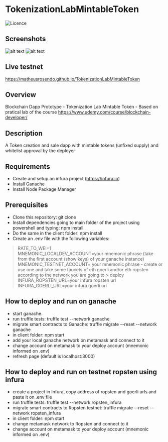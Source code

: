 # TokenizationLabMintableToken
![Licence](https://img.shields.io/github/license/matheusrosendo/TokenizationLabMintableToken)

## Screenshots
![alt text](https://github.com/matheusrosendo/TokenizationLabFixedSupply/blob/main/client/public/mocha_kyc.png)
![alt text](https://github.com/matheusrosendo/TokenizationLabFixedSupply/blob/main/client/public/mocha_buy.png)

## Live testnet 
https://matheusrosendo.github.io/TokenizationLabMintableToken

## Overview
Blockchain Dapp Prototype - Tokenization Lab Mintable Token - Based on pratical lab of the course https://www.udemy.com/course/blockchain-developer/

## Description
A Token creation and sale dapp with mintable tokens (unfixed supply) and whitelist approval by the deployer

## Requirements
* Create and setup an infura project (https://infura.io) 
* Install Ganache
* Install Node Package Manager

## Prerequisites
* Clone this repository: git clone  
* Install dependencies going to main folder of the project using powershell and typing: npm install  
* Do the same in the client folder: npm install  
* Create an .env file with the following variables:  
> RATE_TO_WEI=1  
> MNEMONIC_LOCALDEV_ACCOUNT=your mnemonic phrase (take from the first account (show keys) of your ganache instance)  
> MNEMONIC_TESTNET_ACCOUNT= your mnemonic phrase - create or use one and take some faucets of eth goerli and/or eth ropsten according to the network you are going to >  deploy  
> INFURA_ROPSTEN_URL=your infura ropsten url  
> INFURA_GOERLI_URL=your infura goerli url  


## How to deploy and run on ganache
* start ganache.  
* run truffle tests: truffle test --network ganache  
* migrate smart contracts to Ganache: truffle migrate --reset --network ganache  
* in client folder: npm start  
* add your local ganache network on metamask and connect to it  
* change account on metamask to your deploy account (mnemonic informed on .env)  
* refresh page (default is localhost:3000)  

## How to deploy and run on testnet ropsten using infura
* create a project in Infura, copy address of ropsten and goerli urls and paste it on .env file  
* run truffle tests: truffle test --network ropsten_infura  
* migrate smart contracts to Ropsten testnet: truffle migrate --reset --network ropsten_infura  
* in client folder: npm start   
* change metamask network to Ropsten and connect to it   
* change account on metamask to your deploy account (mnemonic informed on .env)  





